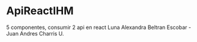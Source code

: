 # ApiReactIHM
5 componentes, consumir 2 api en react
Luna Alexandra Beltran Escobar - Juan Andres Charris U.
